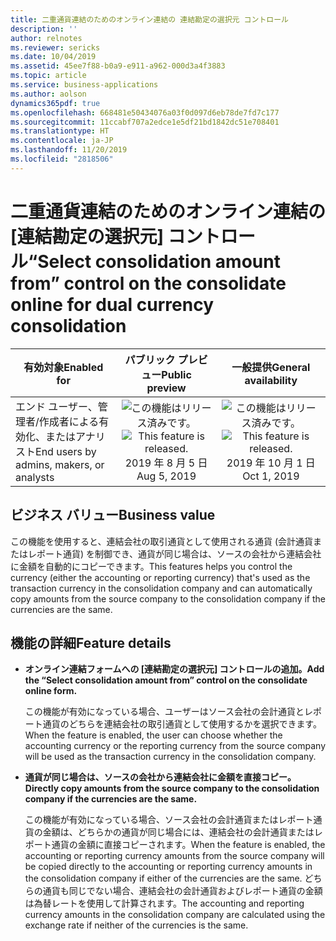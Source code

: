 ```yaml
---
title: 二重通貨連結のためのオンライン連結の 連結勘定の選択元 コントロール
description: ''
author: relnotes
ms.reviewer: sericks
ms.date: 10/04/2019
ms.assetid: 45ee7f88-b0a9-e911-a962-000d3a4f3883
ms.topic: article
ms.service: business-applications
ms.author: aolson
dynamics365pdf: true
ms.openlocfilehash: 668481e50434076a03f0d097d6eb78de7fd7c177
ms.sourcegitcommit: 11ccabf707a2edce1e5df21bd1842dc51e708401
ms.translationtype: HT
ms.contentlocale: ja-JP
ms.lasthandoff: 11/20/2019
ms.locfileid: "2818506"
---
```

# <a name="select-consolidation-amount-from-control-on-the-consolidate-online-for-dual-currency-consolidation"></a><span data-ttu-id="a25f9-102">二重通貨連結のためのオンライン連結の [連結勘定の選択元] コントロール</span><span class="sxs-lookup"><span data-stu-id="a25f9-102">“Select consolidation amount from” control on the consolidate online for dual currency consolidation</span></span>


| <span data-ttu-id="a25f9-103">有効対象</span><span class="sxs-lookup"><span data-stu-id="a25f9-103">Enabled for</span></span>    |  <span data-ttu-id="a25f9-104">パブリック プレビュー</span><span class="sxs-lookup"><span data-stu-id="a25f9-104">Public preview</span></span> | <span data-ttu-id="a25f9-105">一般提供</span><span class="sxs-lookup"><span data-stu-id="a25f9-105">General availability</span></span> | 
| ---------- | :----------: |:----------: |
|<span data-ttu-id="a25f9-106">エンド ユーザー、管理者/作成者による有効化、またはアナリスト</span><span class="sxs-lookup"><span data-stu-id="a25f9-106">End users by admins, makers, or analysts</span></span>|<span data-ttu-id="a25f9-107">![この機能はリリース済みです。](/dynamics365-release-plan/media/green-checkmark.png "この機能はリリース済みです。")</span><span class="sxs-lookup"><span data-stu-id="a25f9-107">![This feature is released.](/dynamics365-release-plan/media/green-checkmark.png "This feature is released.")</span></span> <span data-ttu-id="a25f9-108">2019 年 8 月 5 日</span><span class="sxs-lookup"><span data-stu-id="a25f9-108">Aug 5, 2019</span></span>| <span data-ttu-id="a25f9-109">![この機能はリリース済みです。](/dynamics365-release-plan/media/green-checkmark.png "この機能はリリース済みです。")</span><span class="sxs-lookup"><span data-stu-id="a25f9-109">![This feature is released.](/dynamics365-release-plan/media/green-checkmark.png "This feature is released.")</span></span> <span data-ttu-id="a25f9-110">2019 年 10 月 1 日</span><span class="sxs-lookup"><span data-stu-id="a25f9-110">Oct 1, 2019</span></span>|


## <a name="business-value"></a><span data-ttu-id="a25f9-111">ビジネス バリュー</span><span class="sxs-lookup"><span data-stu-id="a25f9-111">Business value</span></span>
<!-- bv start -->
<span data-ttu-id="a25f9-112">この機能を使用すると、連結会社の取引通貨として使用される通貨 (会計通貨またはレポート通貨) を制御でき、通貨が同じ場合は、ソースの会社から連結会社に金額を自動的にコピーできます。</span><span class="sxs-lookup"><span data-stu-id="a25f9-112">This features helps you control the currency (either the accounting or reporting currency) that's used as the transaction currency in the consolidation company and can automatically copy amounts from the source company to the consolidation company if the currencies are the same.</span></span>
<!-- bv end -->



## <a name="feature-details"></a><span data-ttu-id="a25f9-113">機能の詳細</span><span class="sxs-lookup"><span data-stu-id="a25f9-113">Feature details</span></span>
<!--feature detail start -->
- <span data-ttu-id="a25f9-114">**オンライン連結フォームへの [連結勘定の選択元] コントロールの追加。**</span><span class="sxs-lookup"><span data-stu-id="a25f9-114">**Add the “Select consolidation amount from” control on the consolidate online form.**</span></span>

  <span data-ttu-id="a25f9-115">この機能が有効になっている場合、ユーザーはソース会社の会計通貨とレポート通貨のどちらを連結会社の取引通貨として使用するかを選択できます。</span><span class="sxs-lookup"><span data-stu-id="a25f9-115">When the feature is enabled, the user can choose whether the accounting currency or the reporting currency from the source company will be used as the transaction currency in the consolidation company.</span></span>

- <span data-ttu-id="a25f9-116">**通貨が同じ場合は、ソースの会社から連結会社に金額を直接コピー。**</span><span class="sxs-lookup"><span data-stu-id="a25f9-116">**Directly copy amounts from the source company to the consolidation company if the currencies are the same.**</span></span>

  <span data-ttu-id="a25f9-117">この機能が有効になっている場合、ソース会社の会計通貨またはレポート通貨の金額は、どちらかの通貨が同じ場合には、連結会社の会計通貨またはレポート通貨の金額に直接コピーされます。</span><span class="sxs-lookup"><span data-stu-id="a25f9-117">When the feature is enabled, the accounting or reporting currency amounts from the source company will be copied directly to the accounting or reporting currency amounts in the consolidation company if either of the currencies are the same.</span></span> <span data-ttu-id="a25f9-118">どちらの通貨も同じでない場合、連結会社の会計通貨およびレポート通貨の金額は為替レートを使用して計算されます。</span><span class="sxs-lookup"><span data-stu-id="a25f9-118">The accounting and reporting currency amounts in the consolidation company are calculated using the exchange rate if neither of the currencies is the same.</span></span>
<!--feature detail end -->



